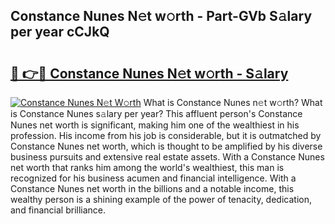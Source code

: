 ## Constance Nunes N𝚎t w𝚘rth - Part-GVb S𝚊lary per year cCJkQ

# <h2><a href="http://gc4b34u.nevu.top/?p=Constance+Nunes">🔗 👉🔴 Constance Nunes N𝚎t w𝚘rth - S𝚊lary</a></h2>

[![Constance Nunes N𝚎t W𝚘rth](https://i.imgur.com/Oavwk0R.jpeg)](http://gc4b34u.nevu.top/?p=Constance+Nunes)
What is Constance Nunes n𝚎t w𝚘rth? What is Constance Nunes s𝚊lary per year?
This affluent person's Constance Nunes net worth is significant, making him one of the wealthiest in his profession. His income from his job is considerable, but it is outmatched by Constance Nunes net worth, which is thought to be amplified by his diverse business pursuits and extensive real estate assets. With a Constance Nunes net worth that ranks him among the world's wealthiest, this man is recognized for his business acumen and financial intelligence. With a Constance Nunes net worth in the billions and a notable income, this wealthy person is a shining example of the power of tenacity, dedication, and financial brilliance.
